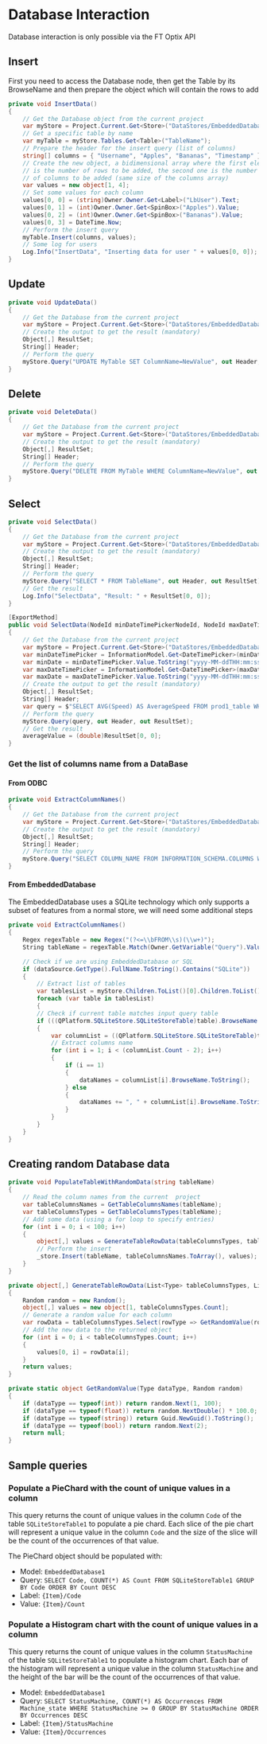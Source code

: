 # Database Interaction

Database interaction is only possible via the FT Optix API

## Insert

First you need to access the Database node, then get the Table by its BrowseName and then prepare the object which will contain the rows to add

```csharp
private void InsertData()
{
    // Get the Database object from the current project
    var myStore = Project.Current.Get<Store>("DataStores/EmbeddedDatabase");
    // Get a specific table by name
    var myTable = myStore.Tables.Get<Table>("TableName");
    // Prepare the header for the insert query (list of columns)
    string[] columns = { "Username", "Apples", "Bananas", "Timestamp" };
    // Create the new object, a bidimensional array where the first element
    // is the number of rows to be added, the second one is the number
    // of columns to be added (same size of the columns array)
    var values = new object[1, 4];
    // Set some values for each column
    values[0, 0] = (string)Owner.Owner.Get<Label>("LbUser").Text;
    values[0, 1] = (int)Owner.Owner.Get<SpinBox>("Apples").Value;
    values[0, 2] = (int)Owner.Owner.Get<SpinBox>("Bananas").Value;
    values[0, 3] = DateTime.Now;
    // Perform the insert query
    myTable.Insert(columns, values);
    // Some log for users
    Log.Info("InsertData", "Inserting data for user " + values[0, 0]);
}
```

## Update

```csharp
private void UpdateData()
{
    // Get the Database from the current project
    var myStore = Project.Current.Get<Store>("DataStores/EmbeddedDatabase");
    // Create the output to get the result (mandatory)
    Object[,] ResultSet;
    String[] Header;
    // Perform the query
    myStore.Query("UPDATE MyTable SET ColumnName=NewValue", out Header, out ResultSet);
}
```

## Delete

```csharp
private void DeleteData()
{
    // Get the Database from the current project
    var myStore = Project.Current.Get<Store>("DataStores/EmbeddedDatabase");
    // Create the output to get the result (mandatory)
    Object[,] ResultSet;
    String[] Header;
    // Perform the query
    myStore.Query("DELETE FROM MyTable WHERE ColumnName=NewValue", out Header, out ResultSet);
}
```

## Select

```csharp
private void SelectData()
{
    // Get the Database from the current project
    var myStore = Project.Current.Get<Store>("DataStores/EmbeddedDatabase");
    // Create the output to get the result (mandatory)
    Object[,] ResultSet;
    String[] Header;
    // Perform the query
    myStore.Query("SELECT * FROM TableName", out Header, out ResultSet);
    // Get the result
    Log.Info("SelectData", "Result: " + ResultSet[0, 0]);
}
```

```csharp
[ExportMethod]
public void SelectData(NodeId minDateTimePickerNodeId, NodeId maxDateTimePickerNodeId, out double averageValue)
{
    // Get the Database from the current project
    var myStore = Project.Current.Get<Store>("DataStores/EmbeddedDatabase1");
    var minDateTimePicker = InformationModel.Get<DateTimePicker>(minDateTimePickerNodeId);
    var minDate = minDateTimePicker.Value.ToString("yyyy-MM-ddTHH:mm:ss.fffffff");
    var maxDateTimePicker = InformationModel.Get<DateTimePicker>(maxDateTimePickerNodeId);
    var maxDate = maxDateTimePicker.Value.ToString("yyyy-MM-ddTHH:mm:ss.fffffff");
    // Create the output to get the result (mandatory)
    Object[,] ResultSet;
    String[] Header;
    var query = $"SELECT AVG(Speed) AS AverageSpeed FROM prod1_table WHERE Machine_state = \"RUN\" AND (Timestamp BETWEEN \"{minDate}\" AND \"{maxDate}\") ORDER BY AverageSpeed DESC";
    // Perform the query
    myStore.Query(query, out Header, out ResultSet);
    // Get the result
    averageValue = (double)ResultSet[0, 0];
}
```

### Get the list of columns name from a DataBase

#### From ODBC

```csharp
private void ExtractColumnNames()
{
    // Get the Database from the current project
    var myStore = Project.Current.Get<Store>("DataStores/EmbeddedDatabase");
    // Create the output to get the result (mandatory)
    Object[,] ResultSet;
    String[] Header;
    // Perform the query
    myStore.Query("SELECT COLUMN_NAME FROM INFORMATION_SCHEMA.COLUMNS WHERE TABLE_NAME = 'AlarmsEventLogger1'", out Header, out ResultSet);
}
```

#### From EmbeddedDatabase

The EmbeddedDatabase uses a SQLite technology which only supports a subset of features from a normal store, we will need some additional steps

```csharp
private void ExtractColumnNames()
{
    Regex regexTable = new Regex("(?<=\\bFROM\\s)(\\w+)");
    String tableName = regexTable.Match(Owner.GetVariable("Query").Value.Value.ToString(), 0, Owner.GetVariable("Query").Value.Value.ToString().Length).Value;

    // Check if we are using EmbeddedDatabase or SQL
    if (dataSource.GetType().FullName.ToString().Contains("SQLite")) 
    {
        // Extract list of tables
        var tablesList = myStore.Children.ToList()[0].Children.ToList();
        foreach (var table in tablesList) 
        {
        // Check if current table matches input query table
        if (((QPlatform.SQLiteStore.SQLiteStoreTable)table).BrowseName == tableName) 
        {
            var columnList = ((QPlatform.SQLiteStore.SQLiteStoreTable)table).Columns.ToList();
            // Extract columns name
            for (int i = 1; i < (columnList.Count - 2); i++) 
            {
                if (i == 1) 
                {
                    dataNames = columnList[i].BrowseName.ToString();
                } else 
                {
                    dataNames += ", " + columnList[i].BrowseName.ToString();
                }
            }
        }
    }
}
```

## Creating random Database data

```csharp
private void PopulateTableWithRandomData(string tableName)
{
    // Read the column names from the current  project
    var tableColumnsNames = GetTableColumnsNames(tableName);
    var tableColumnsTypes = GetTableColumnsTypes(tableName);
    // Add some data (using a for loop to specify entries)
    for (int i = 0; i < 100; i++)
    {
        object[,] values = GenerateTableRowData(tableColumnsTypes, tableColumnsNames);
        // Perform the insert
        _store.Insert(tableName, tableColumnsNames.ToArray(), values);
    }
}

private object[,] GenerateTableRowData(List<Type> tableColumnsTypes, List<string> tableColumnsNames)
{
    Random random = new Random();
    object[,] values = new object[1, tableColumnsTypes.Count];
    // Generate a random value for each column
    var rowData = tableColumnsTypes.Select(rowType => GetRandomValue(rowType, random)).ToList();
    // Add the new data to the returned object
    for (int i = 0; i < tableColumnsTypes.Count; i++)
    {
        values[0, i] = rowData[i];
    }
    return values;
}

private static object GetRandomValue(Type dataType, Random random)
{
    if (dataType == typeof(int)) return random.Next(1, 100);
    if (dataType == typeof(float)) return random.NextDouble() * 100.0;
    if (dataType == typeof(string)) return Guid.NewGuid().ToString();
    if (dataType == typeof(bool)) return random.Next(2);
    return null;
}

```

## Sample queries

### Populate a PieChard with the count of unique values in a column

This query returns the count of unique values in the column `Code` of the table `SQLiteStoreTable1` to populate a pie chard. Each slice of the pie chart will represent a unique value in the column `Code` and the size of the slice will be the count of the occurrences of that value.

The PieChard object should be populated with:

- Model: `EmbeddedDatabase1`
- Query: `SELECT Code, COUNT(*) AS Count FROM SQLiteStoreTable1 GROUP BY Code ORDER BY Count DESC`
- Label: `{Item}/Code`
- Value: `{Item}/Count`

### Populate a Histogram chart with the count of unique values in a column

This query returns the count of unique values in the column `StatusMachine` of the table `SQLiteStoreTable1` to populate a histogram chart. Each bar of the histogram will represent a unique value in the column `StatusMachine` and the height of the bar will be the count of the occurrences of that value.

- Model: `EmbeddedDatabase1`
- Query: `SELECT StatusMachine, COUNT(*) AS Occurrences FROM Machine_state WHERE StatusMachine >= 0 GROUP BY StatusMachine ORDER BY Occurrences DESC`
- Label: `{Item}/StatusMachine`
- Value: `{Item}/Occurrences`

